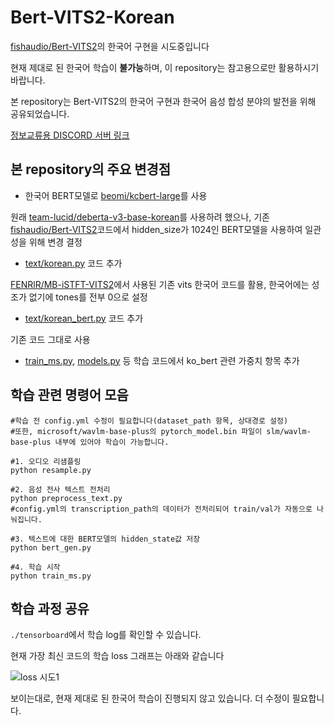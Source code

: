# Bert-VITS2-Korean

[fishaudio/Bert-VITS2](https://github.com/fishaudio/Bert-VITS2)의 한국어 구현을 시도중입니다

현재 제대로 된 한국어 학습이 **불가능**하며, 이 repository는 참고용으로만 활용하시기 바랍니다.

본 repository는 Bert-VITS2의 한국어 구현과 한국어 음성 합성 분야의 발전을 위해 공유되었습니다.

[정보교류용 DISCORD 서버 링크](https://discord.gg/fuwUZdmQAW)

## 본 repository의 주요 변경점
- 한국어 BERT모델로 [beomi/kcbert-large](https://huggingface.co/beomi/kcbert-large)를 사용

원래 [team-lucid/deberta-v3-base-korean](https://huggingface.co/team-lucid/deberta-v3-base-korean)를 사용하려 했으나, 기존 [fishaudio/Bert-VITS2](https://github.com/fishaudio/Bert-VITS2)코드에서 hidden_size가 1024인 BERT모델을 사용하여 일관성을 위해 변경 결정

- [text/korean.py](./text/korean.py) 코드 추가

[FENRlR/MB-iSTFT-VITS2](https://github.com/FENRlR/MB-iSTFT-VITS2)에서 사용된 기존 vits 한국어 코드를 활용, 한국어에는 성조가 없기에 tones를 전부 0으로 설정

- [text/korean_bert.py](./text/korean_bert.py) 코드 추가

기존 코드 그대로 사용

- [train_ms.py](./train_ms.py), [models.py](./models.py) 등 학습 코드에서 ko_bert 관련 가중치 항목 추가

## 학습 관련 명령어 모음

```
#학습 전 config.yml 수정이 필요합니다(dataset_path 항목, 상대경로 설정)
#또한, microsoft/wavlm-base-plus의 pytorch_model.bin 파일이 slm/wavlm-base-plus 내부에 있어야 학습이 가능합니다.

#1. 오디오 리샘플링
python resample.py

#2. 음성 전사 텍스트 전처리
python preprocess_text.py
#config.yml의 transcription_path의 데이터가 전처리되어 train/val가 자동으로 나눠집니다.

#3. 텍스트에 대한 BERT모델의 hidden_state값 저장
python bert_gen.py

#4. 학습 시작
python train_ms.py
```

## 학습 과정 공유

```./tensorboard```에서 학습 log를 확인할 수 있습니다.

현재 가장 최신 코드의 학습 loss 그래프는 아래와 같습니다

![loss 시도1](./img/ko_pretrain_try1_loss.png)

보이는대로, 현재 제대로 된 한국어 학습이 진행되지 않고 있습니다. 더 수정이 필요합니다.

